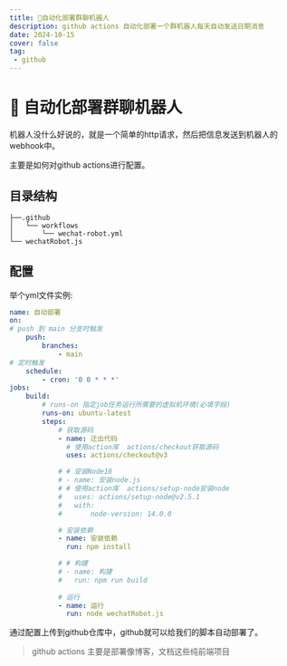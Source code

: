 ```yaml
---
title: 🔧自动化部署群聊机器人
description: github actions 自动化部署一个群机器人每天自动发送日期消息
date: 2024-10-15
cover: false
tag:
 - github
---
```


# 🔧 自动化部署群聊机器人

机器人没什么好说的，就是一个简单的http请求，然后把信息发送到机器人的webhook中。

主要是如何对github actions进行配置。

## 目录结构

```
├──.github
│   └── workflows
│       └── wechat-robot.yml
└── wechatRobot.js
```

## 配置

举个yml文件实例:

```yaml
name: 自动部署
on:
# push 到 main 分支时触发
    push:
        branches:
            - main
# 定时触发
    schedule:
        - cron: '0 0 * * *'
jobs:
    build:
        # runs-on 指定job任务运行所需要的虚拟机环境(必填字段)
        runs-on: ubuntu-latest
        steps:
            # 获取源码
            - name: 迁出代码
              # 使用action库  actions/checkout获取源码
              uses: actions/checkout@v3

            # # 安装Node10
            # - name: 安装node.js
            # # 使用action库  actions/setup-node安装node
            #   uses: actions/setup-node@v2.5.1
            #   with:
            #       node-version: 14.0.0

            # 安装依赖
            - name: 安装依赖
              run: npm install

            # # 构建
            # - name: 构建
            #   run: npm run build
            
            # 运行
            - name: 运行
              run: node wechatRobot.js
```

通过配置上传到github仓库中，github就可以给我们的脚本自动部署了。

> github actions 主要是部署像博客，文档这些纯前端项目